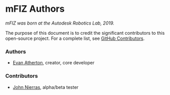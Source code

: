 # mFIZ Authors

*mFIZ was born at the Autodesk Robotics Lab, 2019.*

The purpose of this document is to credit the significant contributors to this
open-source project. For a complete list, see
[GitHub Contributors](https://github.com/AutodeskRoboticsLab/mFIZ/graphs/contributors).


### Authors

- [Evan Atherton](https://github.com/evanatherton), creator, core developer


### Contributors

- [John Nierras](https://www.linkedin.com/in/jnportfolio/), alpha/beta tester

#
